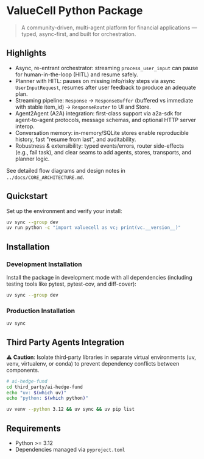 # ValueCell Python Package

> A community-driven, multi-agent platform for financial applications — typed, async-first, and built for orchestration.

## Highlights

- Async, re-entrant orchestrator: streaming `process_user_input` can pause for human-in-the-loop (HITL) and resume safely.
- Planner with HITL: pauses on missing info/risky steps via async `UserInputRequest`, resumes after user feedback to produce an adequate plan.
- Streaming pipeline: `Response` → `ResponseBuffer` (buffered vs immediate with stable item_id) → `ResponseRouter` to UI and Store.
- Agent2Agent (A2A) integration: first-class support via a2a-sdk for agent-to-agent protocols, message schemas, and optional HTTP server interop.
- Conversation memory: in-memory/SQLite stores enable reproducible history, fast "resume from last", and auditability.
- Robustness & extensibility: typed events/errors, router side-effects (e.g., fail task), and clear seams to add agents, stores, transports, and planner logic.

See detailed flow diagrams and design notes in `../docs/CORE_ARCHITECTURE.md`.

## Quickstart

Set up the environment and verify your install:

```bash
uv sync --group dev
uv run python -c "import valuecell as vc; print(vc.__version__)"
```

## Installation

### Development Installation

Install the package in development mode with all dependencies (including testing tools like pytest, pytest-cov, and diff-cover):

```bash
uv sync --group dev
```

### Production Installation

```bash
uv sync
```

## Third Party Agents Integration

⚠️ **Caution**: Isolate third‑party libraries in separate virtual environments (uv, venv, virtualenv, or conda) to prevent dependency conflicts between components.

```bash
# ai-hedge-fund
cd third_party/ai-hedge-fund
echo "uv: $(which uv)"
echo "python: $(which python)"

uv venv --python 3.12 && uv sync && uv pip list
```

## Requirements

- Python >= 3.12
- Dependencies managed via `pyproject.toml`
